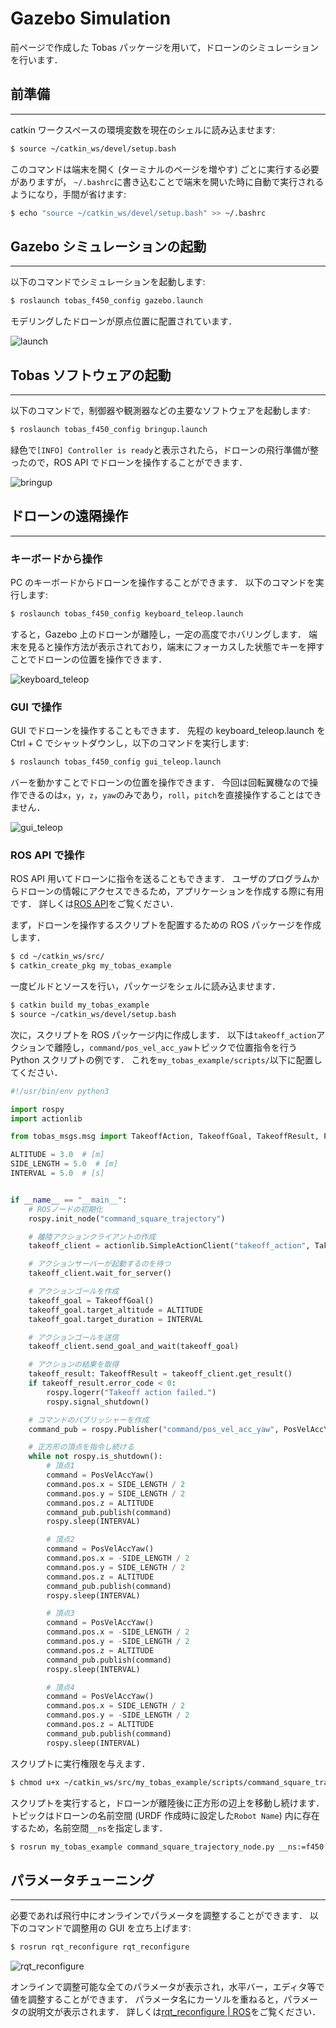 # Gazebo Simulation

前ページで作成した Tobas パッケージを用いて，ドローンのシミュレーションを行います．

## 前準備

---

catkin ワークスペースの環境変数を現在のシェルに読み込ませます:

```bash
$ source ~/catkin_ws/devel/setup.bash
```

このコマンドは端末を開く (ターミナルのページを増やす) ごとに実行する必要がありますが，
`~/.bashrc`に書き込むことで端末を開いた時に自動で実行されるようになり，手間が省けます:

```bash
$ echo "source ~/catkin_ws/devel/setup.bash" >> ~/.bashrc
```

## Gazebo シミュレーションの起動

---

以下のコマンドでシミュレーションを起動します:

```bash
$ roslaunch tobas_f450_config gazebo.launch
```

モデリングしたドローンが原点位置に配置されています．

![launch](resources/gazebo_simulation/launch.png)

## Tobas ソフトウェアの起動

---

以下のコマンドで，制御器や観測器などの主要なソフトウェアを起動します:

```bash
$ roslaunch tobas_f450_config bringup.launch
```

緑色で`[INFO] Controller is ready`と表示されたら，ドローンの飛行準備が整ったので，ROS API でドローンを操作することができます．

![bringup](resources/gazebo_simulation/bringup.png)

## ドローンの遠隔操作

---

### キーボードから操作

PC のキーボードからドローンを操作することができます．
以下のコマンドを実行します:

```bash
$ roslaunch tobas_f450_config keyboard_teleop.launch
```

すると，Gazebo 上のドローンが離陸し，一定の高度でホバリングします．
端末を見ると操作方法が表示されており，端末にフォーカスした状態でキーを押すことでドローンの位置を操作できます．

![keyboard_teleop](resources/gazebo_simulation/keyboard_teleop.png)

### GUI で操作

GUI でドローンを操作することもできます．
先程の keyboard_teleop.launch を Ctrl + C でシャットダウンし，以下のコマンドを実行します:

```bash
$ roslaunch tobas_f450_config gui_teleop.launch

```

バーを動かすことでドローンの位置を操作できます．
今回は回転翼機なので操作できるのは`x`，`y`，`z`，`yaw`のみであり，`roll`，`pitch`を直接操作することはできません．

![gui_teleop](resources/gazebo_simulation/gui_teleop.png)

### ROS API で操作

ROS API 用いてドローンに指令を送ることもできます．
ユーザのプログラムからドローンの情報にアクセスできるため，アプリケーションを作成する際に有用です．
詳しくは[ROS API](ros_api.md)をご覧ください．

まず，ドローンを操作するスクリプトを配置するための ROS パッケージを作成します．

```bash
$ cd ~/catkin_ws/src/
$ catkin_create_pkg my_tobas_example
```

一度ビルドとソースを行い，パッケージをシェルに読み込ませます．

```bash
$ catkin build my_tobas_example
$ source ~/catkin_ws/devel/setup.bash
```

次に，スクリプトを ROS パッケージ内に作成します．
以下は`takeoff_action`アクションで離陸し，`command/pos_vel_acc_yaw`トピックで位置指令を行う Python スクリプトの例です．
これを`my_tobas_example/scripts/`以下に配置してください．

```python
#!/usr/bin/env python3

import rospy
import actionlib

from tobas_msgs.msg import TakeoffAction, TakeoffGoal, TakeoffResult, PosVelAccYaw

ALTITUDE = 3.0  # [m]
SIDE_LENGTH = 5.0  # [m]
INTERVAL = 5.0  # [s]


if __name__ == "__main__":
    # ROSノードの初期化
    rospy.init_node("command_square_trajectory")

    # 離陸アクションクライアントの作成
    takeoff_client = actionlib.SimpleActionClient("takeoff_action", TakeoffAction)

    # アクションサーバーが起動するのを待つ
    takeoff_client.wait_for_server()

    # アクションゴールを作成
    takeoff_goal = TakeoffGoal()
    takeoff_goal.target_altitude = ALTITUDE
    takeoff_goal.target_duration = INTERVAL

    # アクションゴールを送信
    takeoff_client.send_goal_and_wait(takeoff_goal)

    # アクションの結果を取得
    takeoff_result: TakeoffResult = takeoff_client.get_result()
    if takeoff_result.error_code < 0:
        rospy.logerr("Takeoff action failed.")
        rospy.signal_shutdown()

    # コマンドのパブリッシャーを作成
    command_pub = rospy.Publisher("command/pos_vel_acc_yaw", PosVelAccYaw, queue_size=1)

    # 正方形の頂点を指令し続ける
    while not rospy.is_shutdown():
        # 頂点1
        command = PosVelAccYaw()
        command.pos.x = SIDE_LENGTH / 2
        command.pos.y = SIDE_LENGTH / 2
        command.pos.z = ALTITUDE
        command_pub.publish(command)
        rospy.sleep(INTERVAL)

        # 頂点2
        command = PosVelAccYaw()
        command.pos.x = -SIDE_LENGTH / 2
        command.pos.y = SIDE_LENGTH / 2
        command.pos.z = ALTITUDE
        command_pub.publish(command)
        rospy.sleep(INTERVAL)

        # 頂点3
        command = PosVelAccYaw()
        command.pos.x = -SIDE_LENGTH / 2
        command.pos.y = -SIDE_LENGTH / 2
        command.pos.z = ALTITUDE
        command_pub.publish(command)
        rospy.sleep(INTERVAL)

        # 頂点4
        command = PosVelAccYaw()
        command.pos.x = SIDE_LENGTH / 2
        command.pos.y = -SIDE_LENGTH / 2
        command.pos.z = ALTITUDE
        command_pub.publish(command)
        rospy.sleep(INTERVAL)
```

スクリプトに実行権限を与えます．

```bash
$ chmod u+x ~/catkin_ws/src/my_tobas_example/scripts/command_square_trajectory_node.py
```

スクリプトを実行すると，ドローンが離陸後に正方形の辺上を移動し続けます．
トピックはドローンの名前空間 (URDF 作成時に設定した`Robot Name`) 内に存在するため，名前空間`__ns`を指定します．

```bash
$ rosrun my_tobas_example command_square_trajectory_node.py __ns:=f450
```

## パラメータチューニング

---

必要であれば飛行中にオンラインでパラメータを調整することができます．
以下のコマンドで調整用の GUI を立ち上げます:

```bash
$ rosrun rqt_reconfigure rqt_reconfigure
```

![rqt_reconfigure](resources/gazebo_simulation/rqt_reconfigure.png)

オンラインで調整可能な全てのパラメータが表示され，水平バー，エディタ等で値を調整することができます．
パラメータ名にカーソルを重ねると，パラメータの説明文が表示されます．
詳しくは<a href=https://wiki.ros.org/rqt_reconfigure>rqt_reconfigure | ROS</a>をご覧ください．
